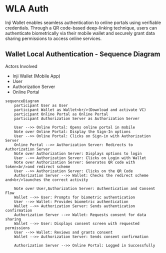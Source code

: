 # WLA Auth

Inji Wallet enables seamless authentication to online portals using verifiable credentials. Through a QR code-based deep-linking technique, users can authenticate biometrically via their mobile wallet and securely grant data sharing permissions to access online services.

## Wallet Local Authentication - Sequence Diagram

Actors Involved

- Inji Wallet (Mobile App)
- User
- Authorization Server
- Online Portal

```mermaid
sequenceDiagram
    participant User as User
    participant Wallet as Wallet<br/>(Download and activate VC)
    participant Online Portal as Online Portal
    participant Authorization Server as Authorization Server

    User -->> Online Portal: Opens online portal in mobile
    Note over Online Portal: Display the Sign-In options
    User -->> Online Portal: Clicks on Sign-in with Authorization Server
    Online Portal -->> Authorization Server: Redirects to Authorization Server
    Note over Authorization Server: Displays options to login
    User -->> Authorization Server: Clicks on Login with Wallet
    Note over Authorization Server: Generates QR code with token<br/>and redirect scheme
    User -->> Authorization Server: Clicks on the QR Code
    Authorization Server -->> Wallet: Checks the redirect scheme and<br/>launches the correct activity

    Note over User,Authorization Server: Authentication and Consent Flow
    Wallet -->> User: Prompts for biometric authentication
    User -->> Wallet: Provides biometric authentication
    Wallet -->> Authorization Server: Sends authentication confirmation
    Authorization Server -->> Wallet: Requests consent for data sharing
    Wallet -->> User: Displays consent screen with requested permissions
    User -->> Wallet: Reviews and grants consent
    Wallet -->> Authorization Server: Sends consent confirmation

    Authorization Server -->> Online Portal: Logged in Successfully
```
